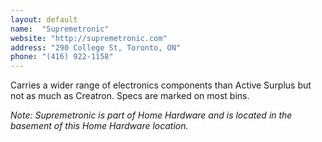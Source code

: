 ```yaml
---
layout: default
name:  "Supremetronic"
website: "http://supremetronic.com"
address: "290 College St, Toronto, ON"
phone: "(416) 922-1158"
---
```


Carries a wider range of electronics components than Active Surplus but not as much as Creatron. Specs are marked on most bins. 

*Note: Supremetronic is part of Home Hardware and is located in the basement of this Home Hardware location.*